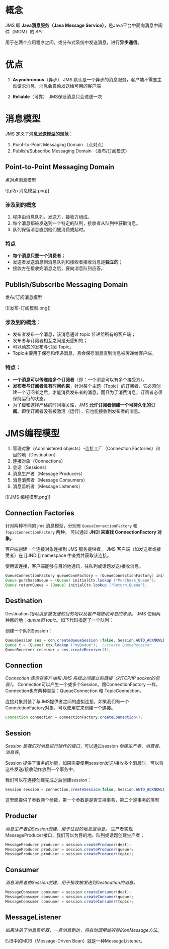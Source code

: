 # 概念
JMS 即 **Java消息服务（Java Message Service）**，是Java平台中面向消息中间件（MOM）的 *API*

用于在两个应用程序之间，或分布式系统中发送消息，进行**异步通信**。

# 优点
1.  **Asynchronous**（异步）
    JMS 默认是一个异步的消息服务，客户端不需要主动请求消息，消息会自动发送给可用的客户端
    
2.   **Reliable**（可靠）
    JMS保证消息只会递送一次
	
	
# 消息模型
JMS 定义了**消息发送模型的规范**：
1. Point-to-Point Messaging Domain （点对点）
2. Publish/Subscribe Messaging Domain （发布/订阅模式）

## Point-to-Point Messaging Domain
点对点消息模型

![[p2p 消息模型.png]]

### 涉及到的概念
1. 程序由消息队列，发送方，接收方组成。
2. 每个消息都被发送到一个特定的队列，接收者从队列中获取消息。
3. 队列保留消息直到他们被消费或超时。

### 特点

-    **每个消息只要一个消费者**；
-    发送者发送消息到消息队列和接收者接收消息是**独立的**；
-    接收方在接收完消息之后，要向消息队列应答。

## Publish/Subscribe Messaging Domain
发布/订阅消息模型

![[发布-订阅模型.png]]

### 涉及到的概念：

- 发布者发布一个消息，该消息通过 topic 传递给所有的客户端；
- 发布者与订阅者相互之间是无感知的；
- 可以动态的发布与订阅 Topic。
- Topic主要用于保存和传递消息，且会保存消息直到消息被传递给客户端。

### 特点：

-  **一个消息可以传递给多个订阅者**（即：一个消息可以有多个接受方）。
-   **发布者与订阅者具有时间约束**，针对某个主题（Topic）的订阅者，它必须创建一个订阅者之后，才能消费发布者的消息，而且为了消费消息，订阅者必须保持运行的状态。
-    为了缓和这样严格的时间相关性，JMS **允许订阅者创建一个可持久化的订阅**。即使订阅者没有被激活（运行），它也能接收到发布者的消息。


# JMS编程模型　

1.  管理对象（Administered objects）-连接工厂（Connection Factories）和目的地（Destination）
2.  连接对象（Connections）
3.  会话（Sessions）
4.  消息生产者（Message Producers）
5.  消息消费者（Message Consumers）
6.  消息监听者（Message Listeners）

![[JMS 编程模型.png]]

## Connection Factories

针对两种不同的 jms 消息模型，分别有 `QueueConnectionFactory` 和 `TopicConnectionFactory` 两种。
可以通过 **JNDI 来查找 ConnectionFactory 对象。**

客户端创建一个连接对象连接到 JMS 服务提供者。
JMS 客户端（如发送者或接受者）在 [[JNDI]] namespace 中查找并获取该连接。

使用该连接，客户端能够与目的地通讯，往队列或话题发送/接收消息。

```java
QueueConnectionFactory queueConnFactory = (QueueConnectionFactory) initialCtx.lookup ("primaryQCF");
Queue purchaseQueue = (Queue) initialCtx.lookup ("Purchase_Queue");
Queue returnQueue = (Queue) initialCtx.lookup ("Return_Queue");
```

## Destination

Destination 指明*消息被发送的目的地以及客户端接收消息的来源*。
JMS 使用两种目的地：*queue和 topic*。如下代码指定了一个队列：

创建一个队列Session：
```java
QueueSession ses = con.createQueueSession (false, Session.AUTO_ACKNOWLEDGE);  //get the Queue object 
Queue t = (Queue) ctx.lookup ("myQueue");  //create QueueReceiver 
QueueReceiver receiver = ses.createReceiver(t); 
```

## Connection

*Connection 表示在客户端和 JMS 系统之间建立的链接（对TCP/IP socket的包装）*。
Connection可以产生一个或多个Session。跟ConnectionFactory 一样，Connection也有两种类型：QueueConnection 和 TopicConnection。

连接对象封装了与JMS提供者之间的虚拟连接，如果我们有一个ConnectionFactory对象，可以使用它来创建一个连接。
```java
Connection connection = connectionFactory.createConnection();
```

## Session

*Session 是我们对消息进行操作的接口*，可以通过session *创建生产者、消费者、消息等*。

Session 提供了事务的功能，如果需要使用session发送/接收多个消息时，可以将这些发送/接收动作放到一个事务中。

我们可以在连接创建完成之后创建session：
```java
Session session = connection.createSession(false, Session.AUTO_ACKNOWLEDGE);
```

这里面提供了参数两个参数，第一个参数是是否支持事务，第二个是事务的类型

## Producter

*消息生产者由Session创建，用于往目的地发送消息。*
生产者实现MessageProducer接口，我们可以为目的地、队列或话题创建生产者；

```java
MessageProducer producer = session.createProducer(dest);
MessageProducer producer = session.createProducer(queue);
MessageProducer producer = session.createProducer(topic);
```

## Consumer

*消息消费者由Session创建，用于接收被发送到Destination的消息。*
```java
MessageConsumer consumer = session.createConsumer(dest);
MessageConsumer consumer = session.createConsumer(queue);
MessageConsumer consumer = session.createConsumer(topic);
```

## MessageListener

*如果注册了消息监听器，一旦消息到达，将自动调用监听器的onMessage方法*。

EJB中的MDB（Message-Driven Bean）就是一种MessageListener。
